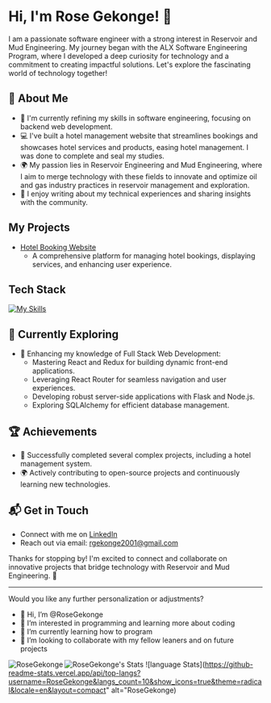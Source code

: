 # Hi, I'm Rose Gekonge! 👋

I am a passionate software engineer with a strong interest in Reservoir and Mud Engineering. My journey began with the ALX Software Engineering Program, where I developed a deep curiosity for technology and a commitment to creating impactful solutions. Let's explore the fascinating world of technology together!



## 🚀 About Me

- 🔭 I'm currently refining my skills in software engineering, focusing on backend web development.
- 💻 I've built a hotel management website that streamlines bookings and showcases hotel services and products, easing hotel management. I was done to complete and seal my studies.
- 🌍 My passion lies in Reservoir Engineering and Mud Engineering, where I aim to merge technology with these fields to innovate and optimize oil and gas industry practices in reservoir management and exploration.
- 📝 I enjoy writing about my technical experiences and sharing insights with the community.

## My Projects

- [Hotel Booking Website](https://github.com/RoseGekonge/La_Brasserie)
  - A comprehensive platform for managing hotel bookings, displaying services, and enhancing user experience.

## Tech Stack

[![My Skills](https://skillicons.dev/icons?i=python,flask,react,nodejs,js,html,css,c)](https://skillicons.dev)

## 🌱 Currently Exploring

- 🚀 Enhancing my knowledge of Full Stack Web Development:
  - Mastering React and Redux for building dynamic front-end applications.
  - Leveraging React Router for seamless navigation and user experiences.
  - Developing robust server-side applications with Flask and Node.js.
  - Exploring SQLAlchemy for efficient database management.

## 🏆 Achievements

- 🌟 Successfully completed several complex projects, including a hotel management system.
- 🌍 Actively contributing to open-source projects and continuously learning new technologies.

## 📬 Get in Touch

- Connect with me on [LinkedIn](www.linkedin.com/in/rose-gekonge-071657249)
- Reach out via email: [rgekonge2001@gmail.com](mailto:rgekonge2001@gmail.com)

Thanks for stopping by! I'm excited to connect and collaborate on innovative projects that bridge technology with Reservoir and Mud Engineering. 🚀

<!--

Here are some ideas to get you started:

- 🔭 I’m currently working on ...
- 🌱 I’m currently learning ...
- 👯 I’m looking to collaborate on ...
- 🤔 I’m looking for help with ...
- 💬 Ask me about ...
- 📫 How to reach me: ...
- 😄 Pronouns: ...
- ⚡ Fun fact: ...
-->

---

Would you like any further personalization or adjustments?

- 👋 Hi, I’m @RoseGekonge
- 👀 I’m interested in programming and learning more about coding
- 🌱 I’m currently learning how to program
- 💞️ I’m looking to collaborate with my fellow leaners and on future projects

<p><img align="left" src="https://github-readme-stats.vercel.app/api/top-langs?username=RoseGekonge&langs_count=10&show_icons=true&theme=radical&locale=en&layout=compact" alt="RoseGekonge" /></p>

![RoseGekonge's Stats](https://github-readme-stats.vercel.app/api?username=RoseGekonge&theme=vue-dark&show_icons=true&hide_border=true&count_private=true)
![language Stats](https://github-readme-stats.vercel.app/api/top-langs?username=RoseGekonge&langs_count=10&show_icons=true&theme=radical&locale=en&layout=compact" alt="RoseGekonge)
<!---
RoseGekonge/RoseGekonge is a ✨ special ✨ repository because its `README.md` (this file) appears on your GitHub profile.
You can click the Preview link to take a look at your changes.
--->
